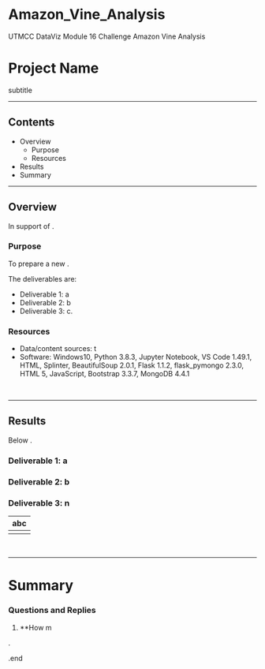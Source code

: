 # Amazon_Vine_Analysis
UTMCC DataViz Module 16 Challenge Amazon Vine Analysis

# Project Name 
subtitle 

---

## Contents 
  * Overview
    - Purpose
    - Resources
  * Results
  * Summary
 

---  

## Overview 
  
  In support of . 

   ### Purpose
   To prepare a new . 
  
   The deliverables are: 
   - Deliverable 1: a
   - Deliverable 2: b
   - Deliverable 3: c.
  
   
  
   ### Resources
  * Data/content sources: t 
  * Software: Windows10, Python 3.8.3, Jupyter Notebook, VS Code 1.49.1, HTML, Splinter, BeautifulSoup 2.0.1, Flask 1.1.2, flask_pymongo 2.3.0, HTML 5, JavaScript, Bootstrap 3.3.7, MongoDB 4.4.1
  
<br>

--- 

## Results

   Below . 

### Deliverable 1: a

### Deliverable 2: b 

### Deliverable 3: n 




 
   | **abc** |
   | :---: |
   | ![]() |




<br>

---

# Summary

### Questions and Replies 
  1. **How m






.

.end
